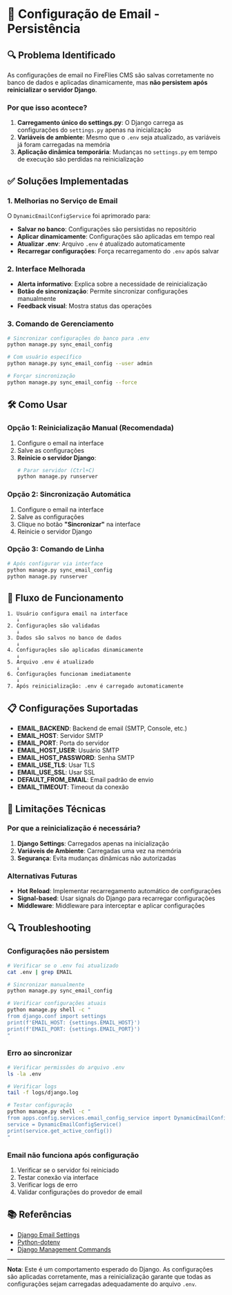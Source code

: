 # 📧 Configuração de Email - Persistência

## 🔍 **Problema Identificado**

As configurações de email no FireFlies CMS são salvas corretamente no banco de dados e aplicadas dinamicamente, mas **não persistem após reinicializar o servidor Django**.

### **Por que isso acontece?**

1. **Carregamento único do settings.py**: O Django carrega as configurações do `settings.py` apenas na inicialização
2. **Variáveis de ambiente**: Mesmo que o `.env` seja atualizado, as variáveis já foram carregadas na memória
3. **Aplicação dinâmica temporária**: Mudanças no `settings.py` em tempo de execução são perdidas na reinicialização

## ✅ **Soluções Implementadas**

### **1. Melhorias no Serviço de Email**

O `DynamicEmailConfigService` foi aprimorado para:

- **Salvar no banco**: Configurações são persistidas no repositório
- **Aplicar dinamicamente**: Configurações são aplicadas em tempo real
- **Atualizar .env**: Arquivo `.env` é atualizado automaticamente
- **Recarregar configurações**: Força recarregamento do `.env` após salvar

### **2. Interface Melhorada**

- **Alerta informativo**: Explica sobre a necessidade de reinicialização
- **Botão de sincronização**: Permite sincronizar configurações manualmente
- **Feedback visual**: Mostra status das operações

### **3. Comando de Gerenciamento**

```bash
# Sincronizar configurações do banco para .env
python manage.py sync_email_config

# Com usuário específico
python manage.py sync_email_config --user admin

# Forçar sincronização
python manage.py sync_email_config --force
```

## 🛠️ **Como Usar**

### **Opção 1: Reinicialização Manual (Recomendada)**
1. Configure o email na interface
2. Salve as configurações
3. **Reinicie o servidor Django**:
   ```bash
   # Parar servidor (Ctrl+C)
   python manage.py runserver
   ```

### **Opção 2: Sincronização Automática**
1. Configure o email na interface
2. Salve as configurações
3. Clique no botão **"Sincronizar"** na interface
4. Reinicie o servidor Django

### **Opção 3: Comando de Linha**
```bash
# Após configurar via interface
python manage.py sync_email_config
python manage.py runserver
```

## 🔧 **Fluxo de Funcionamento**

```
1. Usuário configura email na interface
   ↓
2. Configurações são validadas
   ↓
3. Dados são salvos no banco de dados
   ↓
4. Configurações são aplicadas dinamicamente
   ↓
5. Arquivo .env é atualizado
   ↓
6. Configurações funcionam imediatamente
   ↓
7. Após reinicialização: .env é carregado automaticamente
```

## 📋 **Configurações Suportadas**

- **EMAIL_BACKEND**: Backend de email (SMTP, Console, etc.)
- **EMAIL_HOST**: Servidor SMTP
- **EMAIL_PORT**: Porta do servidor
- **EMAIL_HOST_USER**: Usuário SMTP
- **EMAIL_HOST_PASSWORD**: Senha SMTP
- **EMAIL_USE_TLS**: Usar TLS
- **EMAIL_USE_SSL**: Usar SSL
- **DEFAULT_FROM_EMAIL**: Email padrão de envio
- **EMAIL_TIMEOUT**: Timeout da conexão

## 🚨 **Limitações Técnicas**

### **Por que a reinicialização é necessária?**

1. **Django Settings**: Carregados apenas na inicialização
2. **Variáveis de Ambiente**: Carregadas uma vez na memória
3. **Segurança**: Evita mudanças dinâmicas não autorizadas

### **Alternativas Futuras**

- **Hot Reload**: Implementar recarregamento automático de configurações
- **Signal-based**: Usar signals do Django para recarregar configurações
- **Middleware**: Middleware para interceptar e aplicar configurações

## 🔍 **Troubleshooting**

### **Configurações não persistem**
```bash
# Verificar se o .env foi atualizado
cat .env | grep EMAIL

# Sincronizar manualmente
python manage.py sync_email_config

# Verificar configurações atuais
python manage.py shell -c "
from django.conf import settings
print(f'EMAIL_HOST: {settings.EMAIL_HOST}')
print(f'EMAIL_PORT: {settings.EMAIL_PORT}')
"
```

### **Erro ao sincronizar**
```bash
# Verificar permissões do arquivo .env
ls -la .env

# Verificar logs
tail -f logs/django.log

# Testar configuração
python manage.py shell -c "
from apps.config.services.email_config_service import DynamicEmailConfigService
service = DynamicEmailConfigService()
print(service.get_active_config())
"
```

### **Email não funciona após configuração**
1. Verificar se o servidor foi reiniciado
2. Testar conexão via interface
3. Verificar logs de erro
4. Validar configurações do provedor de email

## 📚 **Referências**

- [Django Email Settings](https://docs.djangoproject.com/en/5.2/topics/email/)
- [Python-dotenv](https://github.com/theskumar/python-dotenv)
- [Django Management Commands](https://docs.djangoproject.com/en/5.2/howto/custom-management-commands/)

---

**Nota**: Este é um comportamento esperado do Django. As configurações são aplicadas corretamente, mas a reinicialização garante que todas as configurações sejam carregadas adequadamente do arquivo `.env`. 